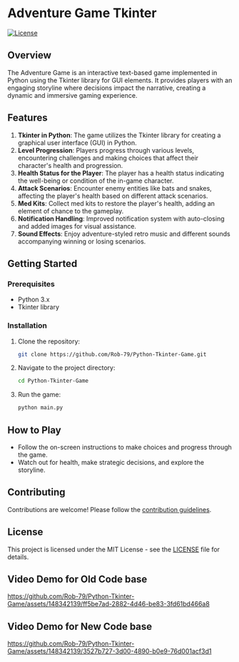 # Adventure Game Tkinter

[![License](https://img.shields.io/badge/license-MIT-blue.svg)](LICENSE)

## Overview

The Adventure Game is an interactive text-based game implemented in Python using the Tkinter library for GUI elements. It provides players with an engaging storyline where decisions impact the narrative, creating a dynamic and immersive gaming experience.

## Features

1. **Tkinter in Python**: The game utilizes the Tkinter library for creating a graphical user interface (GUI) in Python.
2. **Level Progression**: Players progress through various levels, encountering challenges and making choices that affect their character's health and progression.
3. **Health Status for the Player**: The player has a health status indicating the well-being or condition of the in-game character.
4. **Attack Scenarios**: Encounter enemy entities like bats and snakes, affecting the player's health based on different attack scenarios.
5. **Med Kits**: Collect med kits to restore the player's health, adding an element of chance to the gameplay.
6. **Notification Handling**: Improved notification system with auto-closing and added images for visual assistance.
7. **Sound Effects**: Enjoy adventure-styled retro music and different sounds accompanying winning or losing scenarios.

## Getting Started

### Prerequisites

- Python 3.x
- Tkinter library

### Installation

1. Clone the repository:

   ```bash
   git clone https://github.com/Rob-79/Python-Tkinter-Game.git
   ```

2. Navigate to the project directory:

   ```bash
   cd Python-Tkinter-Game
   ```

3. Run the game:

   ```bash
   python main.py
   ```

## How to Play

- Follow the on-screen instructions to make choices and progress through the game.
- Watch out for health, make strategic decisions, and explore the storyline.

## Contributing

Contributions are welcome! Please follow the [contribution guidelines](CONTRIBUTING.md).

## License

This project is licensed under the MIT License - see the [LICENSE](LICENSE) file for details.

## Video Demo for Old Code base

https://github.com/Rob-79/Python-Tkinter-Game/assets/148342139/ff5be7ad-2882-4d46-be83-3fd61bd466a8

## Video Demo for New Code base

https://github.com/Rob-79/Python-Tkinter-Game/assets/148342139/3527b727-3d00-4890-b0e9-76d001acf3d1


